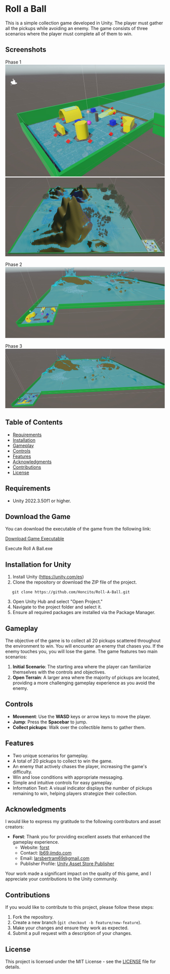 # Roll a Ball

This is a simple collection game developed in Unity. The player must gather all the pickups while avoiding an enemy. The game consists of three scenarios
where the player must complete all of them to win.

## Screenshots

Phase 1
![Init Scenario](https://github.com/Honcito/Roll-A-Ball/blob/main/Assets/Screenshots/InitScenario.JPG)
![Full Scenario](https://github.com/Honcito/Roll-A-Ball/blob/main/Assets/Screenshots/FullScenario.JPG)

Phase 2
![Init Scenario](https://github.com/Honcito/Roll-A-Ball/blob/main/Assets/Screenshots/Phase2.JPG)

Phase 3
![Init Scenario](https://github.com/Honcito/Roll-A-Ball/blob/main/Assets/Screenshots/Phase3.JPG)

## Table of Contents

- [Requirements](#requirements)
- [Installation](#installation)
- [Gameplay](#gameplay)
- [Controls](#controls)
- [Features](#features)
- [Acknowledgments](#acknowledgments)
- [Contributions](#contributions)
- [License](#license)

## Requirements

- Unity 2022.3.50f1 or higher.

## Download the Game

You can download the executable of the game from the following link:

[Download Game Executable](https://drive.google.com/drive/folders/1rcxuImSF-XW7FqHED08lnkH5jC5jx3mY?usp=sharing)

Execute Roll A Ball.exe


## Installation for Unity

1. Install Unity (https://unity.com/es)
2. Clone the repository or download the ZIP file of the project.
 ```
    git clone https://github.com/Honcito/Roll-A-Ball.git
 ```
3. Open Unity Hub and select "Open Project."
4. Navigate to the project folder and select it.
5. Ensure all required packages are installed via the Package Manager.

## Gameplay

The objective of the game is to collect all 20 pickups scattered throughout the environment to win. 
You will encounter an enemy that chases you. If the enemy touches you, you will lose the game. 
The game features two main scenarios:

1. **Initial Scenario**: The starting area where the player can familiarize themselves with the controls and objectives.
2. **Open Terrain**: A larger area where the majority of pickups are located, providing a more challenging gameplay experience as you avoid the enemy.

## Controls

- **Movement**: Use the **WASD** keys or arrow keys to move the player.
- **Jump**: Press the **Spacebar** to jump.
- **Collect pickups**: Walk over the collectible items to gather them.

## Features

- Two unique scenarios for gameplay.
- A total of 20 pickups to collect to win the game.
- An enemy that actively chases the player, increasing the game's difficulty.
- Win and lose conditions with appropriate messaging.
- Simple and intuitive controls for easy gameplay.
- Information Text: A visual indicator displays the number of pickups remaining to win, helping players strategize their collection.

## Acknowledgments

I would like to express my gratitude to the following contributors and asset creators:

- **Forst**: Thank you for providing excellent assets that enhanced the gameplay experience.
  - Website: [forst](https://assetstore.unity.com/account/assets)
  - Contact: [lb69.jimdo.com](http://lb69.jimdo.com/)
  - Email: [larsbertram69@gmail.com](mailto:larsbertram69@gmail.com)
  - Publisher Profile: [Unity Asset Store Publisher](https://assetstore.unity.com/publishers/1)

Your work made a significant impact on the quality of this game, and I appreciate your contributions to the Unity community.


## Contributions

If you would like to contribute to this project, please follow these steps:

1. Fork the repository.
2. Create a new branch (`git checkout -b feature/new-feature`).
3. Make your changes and ensure they work as expected.
4. Submit a pull request with a description of your changes.

## License

This project is licensed under the MIT License - see the [LICENSE](LICENSE.md) file for details.

